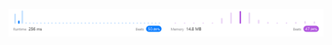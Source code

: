 ![Results of Missing Number.](https://github.com/ccbrantley/LeetCode/blob/main/268-MissingNumber/image.png)
